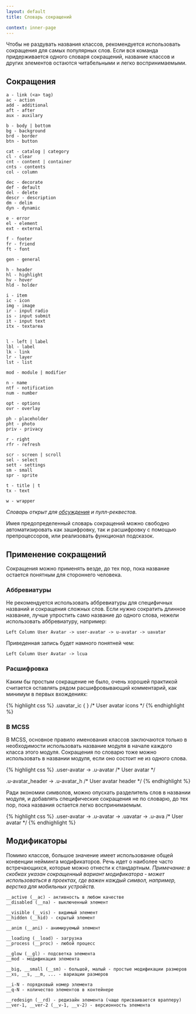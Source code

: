 ```yaml
---
layout: default
title: Словарь сокращений

context: inner-page
---
```


Чтобы не раздувать названия классов, рекомендуется использовать сокращения для самых популярных слов. Если вся команда придерживается одного словаря сокращений, название классов и других элементов остаются читабельными и легко воспринимаемыми.

## Сокращения

    a - link (<a> tag)
    ac - action
    add - additional
    aft - after
    aux - auxilary

    b - body | bottom
    bg - background
    brd - border
    btn - button

    cat - catalog | category
    cl - clear
    cnt - content | container
    cnts - contents
    col - column

    dec - decorate
    def - default
    del - delete
    descr - description
    dm - delim
    dyn - dynamic

    e - error
    el - element
    ext - external

    f - footer
    fr - friend
    ft - font

    gen - general

    h - header
    hl - highlight
    hv - hover
    hld - holder

    i - item
    ic - icon
    img - image
    ir - input radio
    is - input submit
    it - input text
    itx - textarea


    l - left | label
    lbl - label
    lk - link
    lr - layer
    lst - list

    mod - module | modifier

    n - name
    ntf - notification
    num - number

    opt - options
    ovr - overlay

    ph - placeholder
    pht - photo
    priv - privacy

    r - right
    rfr - refresh

    scr - screen | scroll
    sel - select
    sett - settings
    sm - small
    spr - sprite

    t - title | t
    tx - text

    w - wrapper

*Словарь открыт для [обсуждения](http://github.com/operatino/MCSS/issues) и пулл-реквестов.*

Имея предопределенный словарь сокращений можно свободно автоматизировать как зашифровку, так и расшифровку с помощью препроцессоров, или реализовать функционал подсказок.

## Применение сокращений

Сокращения можно применять везде, до тех пор, пока название остается понятным для стороннего человека.

### Аббревиатуры

Не рекомендуется использовать аббревиатуры для специфичных названий и сокращения сложных слов. Если нужно сократить длинное название, лучше упростить само название до одного слова, нежели использовать аббревиатуру, например:

	Left Column User Avatar -> user-avatar -> u-avatar -> uavatar

Приведенная запись будет намного понятней чем:

	Left Column User Avatar -> lcua

### Расшифровка

Каким бы простым сокращение не было, очень хорошей практикой считается оставлять рядом расшифровывающий комментарий, как минимум в первых вхождениях:

{% highlight css %}
.uavatar_ic { } /* User avatar icons */
{% endhighlight %}

### В MCSS

В MCSS, основное правило именования классов заключаются только в необходимости использовать название модуля в начале каждого класса этого модуля. Сокращения по словарю тоже можно использовать в названии модуля, если оно состоит не из одного слова.

{% highlight css %}
.user-avatar -> .u-avatar /* User avatar */

.u-avatar_header -> .u-avatar_h /* User avatar header */
{% endhighlight %}

Ради экономии символов, можно опускать разделитель слов в названии модуля, и добавлять специфические сокращения не по словарю, до тех пор, пока названия остается легко воспринимаемым.

{% highlight css %}
.user-avatar -> .u-avatar -> .uavatar -> .u-ava /* User avatar */
{% endhighlight %}

## Модификаторы

Помимо классов, большое значение имеет использование общей конвенции нейминга модификаторов. Речь идет о наиболее часто встречающихся, которые можно отнести к стандартным.
*Примечание: в скобках указан сокращенный вариант модификатора - может использоваться в проектах, где важен каждый символ, например, верстка для мобильных устройств.*

    __active (__ac) - активность в любом качестве
    __disabled (__na) - выключенный элемент

    __visible (__vis) - видимый элемент
    __hidden (__hid) - скрытый элемент

    __anim (__ani) - анимируемый элемент

    __loading (__load) - загрузка
    __process (__proc) - любой процесс

    __glow (__gl) - подсветка элемента
    __mod - модификация элемента

    __big, __small (__sm) - большой, малый - простые модификации размеров
    __xs, __s, __m, ... - вариации размеров

    __i-N - порядковый номер элемента
    __q-N - количество элементов в контейнере

    __redesign (__rd) - редизайн элемента (чаще присваивается врапперу)
    __ver-1, __ver-2 (__v-1, __v-2) - версионность элемента
